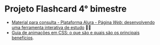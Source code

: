 # Projeto Flashcard 4° bimestre
- [Material para consulta - Plataforma Alura - Página _Web_: desenvolvendo uma ferramenta interativa de estudo](https://drive.google.com/drive/folders/1N2B0fLg1ga1nWpMJuor45DbC236oxeXg?usp=sharing) 💛💚
- [Guia de animações em CSS: o que são e quais são os principais benefícios](https://www.alura.com.br/artigos/animacoes-em-css#:~:text=As%20propriedades%20CSS%20de%20anima%C3%A7%C3%A3o,ou%20outra%20linguagem%20de%20programa%C3%A7%C3%A3o.).
